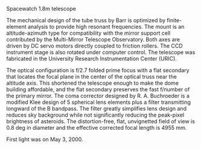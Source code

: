 Spacewatch 1.8m telescope

The mechanical design of the tube truss by Barr is optimized by finite-element
analysis to provide high resonant frequencies.  The mount is an altitude-azimuth type
for compatibility with the mirror support cell contributed by the Multi-Mirror
Telescope Observatory.  Both axes are driven by DC servo motors directly coupled to
friction rollers.  The CCD instrument stage is also rotated under computer control. 
The telescope was fabricated in the University Research Instrumentation Center
(URIC).

The optical configuration is f/2.7 folded prime focus with a flat secondary that
locates the focal plane in the center of the optical truss near the altitude axis. 
This shortened the telescope enough to make the dome building affordable, and the
flat secondary preserves the fast f/number of the primary mirror.  The coma corrector
designed by R. A. Buchroeder is a modified Klee design of 5 spherical lens elements
plus a filter transmitting longward of the B bandpass.  The filter greatly simplifies
lens design and reduces sky background while not significantly reducing the
peak-pixel brightness of asteroids.  The distortion-free, flat, unvignetted field of
view is 0.8 deg in diameter and the effective corrected focal length is 4955 mm.

First light was on May 3, 2000.